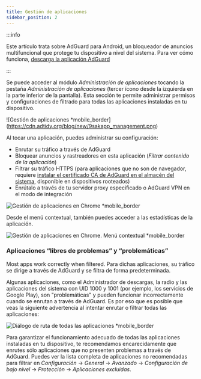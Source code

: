 ```yaml
---
title: Gestión de aplicaciones
sidebar_position: 2
---
```


:::info

Este artículo trata sobre AdGuard para Android, un bloqueador de anuncios multifuncional que protege tu dispositivo a nivel del sistema. Para ver cómo funciona, [descarga la aplicación AdGuard](https://agrd.io/download-kb-adblock)

:::

Se puede acceder al módulo _Administración de aplicaciones_ tocando la pestaña _Administración de aplicaciones_ (tercer ícono desde la izquierda en la parte inferior de la pantalla). Esta sección te permite administrar permisos y configuraciones de filtrado para todas las aplicaciones instaladas en tu dispositivo.

![Gestión de aplicaciones \*mobile_border] (https://cdn.adtidy.org/blog/new/9sakapp_management.png)

Al tocar una aplicación, puedes administrar su configuración:

- Enrutar su tráfico a través de AdGuard
- Bloquear anuncios y rastreadores en esta aplicación (_Filtrar contenido de la aplicación_)
- Filtrar su tráfico HTTPS (para aplicaciones que no son de navegador, requiere [instalar el certificado CA de AdGuard en el almacén del sistema](/adguard-for-android/solving-problems/https-certificate-for-rooted/), disponible en dispositivos rooteados)
- Enrútalo a través de tu servidor proxy especificado o AdGuard VPN en el modo de integración

![Gestión de aplicaciones en Chrome \*mobile\_border](https://cdn.adtidy.org/blog/new/nvvgochrome_management.png)

Desde el menú contextual, también puedes acceder a las estadísticas de la aplicación.

![Gestión de aplicaciones en Chrome. Menú contextual \*mobile\_border](https://cdn.adtidy.org/blog/new/4z85achome_management_context_menu.png)

### Aplicaciones “libres de problemas” y “problemáticas”

Most apps work correctly when filtered. Para dichas aplicaciones, su tráfico se dirige a través de AdGuard y se filtra de forma predeterminada.

Algunas aplicaciones, como el Administrador de descargas, la radio y las aplicaciones del sistema con UID 1000 y 1001 (por ejemplo, los servicios de Google Play), son "problemáticas" y pueden funcionar incorrectamente cuando se enrutan a través de AdGuard. Es por eso que es posible que veas la siguiente advertencia al intentar enrutar o filtrar todas las aplicaciones:

![Diálogo de ruta de todas las aplicaciones \*mobile\_border](https://cdn.adtidy.org/blog/new/6du8jiroute_all.png)

Para garantizar el funcionamiento adecuado de todas las aplicaciones instaladas en tu dispositivo, te recomendamos encarecidamente que enrutes sólo aplicaciones que no presenten problemas a través de AdGuard. Puedes ver la lista completa de aplicaciones no recomendadas para filtrar en _Configuración_ → _General_ → _Avanzado_ → _Configuración de bajo nivel_ → _Protección_ → _Aplicaciones excluidas_.
